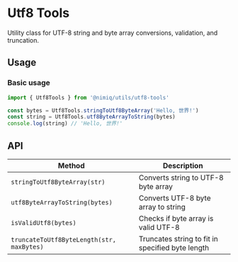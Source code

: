 # Utf8 Tools

Utility class for UTF-8 string and byte array conversions, validation, and truncation.

## Usage

### Basic usage

```typescript
import { Utf8Tools } from '@nimiq/utils/utf8-tools'

const bytes = Utf8Tools.stringToUtf8ByteArray('Hello, 世界!')
const string = Utf8Tools.utf8ByteArrayToString(bytes)
console.log(string) // 'Hello, 世界!'
```

## API

| Method | Description |
| --- | --- |
| `stringToUtf8ByteArray(str)` | Converts string to UTF-8 byte array |
| `utf8ByteArrayToString(bytes)` | Converts UTF-8 byte array to string |
| `isValidUtf8(bytes)` | Checks if byte array is valid UTF-8 |
| `truncateToUtf8ByteLength(str, maxBytes)` | Truncates string to fit in specified byte length |
